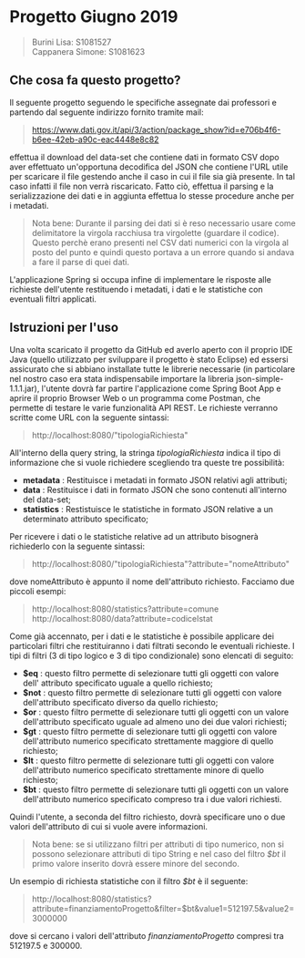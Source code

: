 # Progetto Giugno 2019
>Burini Lisa: S1081527 <br>
>Cappanera Simone: S1081623

## Che cosa fa questo progetto?

Il seguente progetto seguendo le specifiche assegnate dai professori e partendo dal seguente indirizzo fornito tramite mail:
> https://www.dati.gov.it/api/3/action/package_show?id=e706b4f6-b6ee-42eb-a90c-eac4448e8c82

effettua il download del data-set che contiene dati in formato CSV dopo aver effettuato un'opportuna decodifica del JSON che contiene l'URL utile per scaricare il file gestendo anche il caso in cui il file sia già presente. In tal caso infatti il file non verrà riscaricato. 
Fatto ciò, effettua il parsing e la serializzazione dei dati e in aggiunta effettua lo stesse procedure anche per i metadati. 

>Nota bene: Durante il parsing dei dati si è reso necessario usare come delimitatore la virgola racchiusa tra virgolette (guardare il codice). Questo perchè erano presenti nel CSV dati numerici con la virgola al posto del punto e quindi questo portava a un errore quando si andava a fare il parse di quei dati.

L'applicazione Spring si occupa infine di implementare le risposte alle richieste dell'utente restituendo i metadati, i dati e le statistiche con eventuali filtri applicati.

## Istruzioni per l'uso

Una volta scaricato il progetto da GitHub ed averlo aperto con il proprio IDE Java (quello utilizzato per sviluppare il progetto è stato Eclipse) ed essersi assicurato che si abbiano installate tutte le librerie necessarie (in particolare nel nostro caso era stata indispensabile importare la libreria json-simple-1.1.1.jar), l'utente dovrà far partire l'applicazione come Spring Boot App e aprire il proprio Browser Web o un programma come Postman, che permette di testare le varie funzionalità API REST. Le richieste verranno scritte come URL con la seguente sintassi:

> http://localhost:8080/"tipologiaRichiesta"

All'interno della query string, la stringa *tipologiaRichiesta* indica il tipo di informazione che si vuole richiedere scegliendo tra queste tre possibilità:

 - **metadata** : Restituisce i metadati in formato JSON relativi agli attributi;
 - **data** : Restituisce i dati in formato JSON che sono contenuti all'interno del data-set;
 - **statistics** : Restistuisce le statistiche in formato JSON relative a un determinato attributo specificato;

Per ricevere i dati o le statistiche relative ad un attributo bisognerà richiederlo con la seguente sintassi:

> http://localhost:8080/"tipologiaRichiesta"?attribute="nomeAttributo"

dove nomeAttributo è appunto il nome dell'attributo richiesto.
Facciamo due piccoli esempi:

> http://localhost:8080/statistics?attribute=comune <br>
> http://localhost:8080/data?attribute=codiceIstat

Come già accennato, per i dati e le statistiche è possibile applicare dei particolari filtri che restituiranno i dati filtrati secondo le eventuali richieste. I tipi di filtri (3 di tipo logico e 3 di tipo condizionale) sono elencati di seguito:

 - **$eq** : questo filtro permette di selezionare tutti gli oggetti con valore dell' attributo specificato uguale a quello richiesto;
 - **$not** : questo filtro permette di selezionare tutti gli oggetti con valore dell'attributo specificato diverso da quello richiesto;
 - **$or** : questo filtro permette di selezionare tutti gli oggetti con un valore dell'attributo specificato uguale ad almeno uno dei due valori richiesti;
 - **$gt** : questo filtro permette di selezionare tutti gli oggetti con valore dell'attributo numerico specificato strettamente maggiore di quello richiesto;
 - **$lt** : questo filtro permette di selezionare tutti gli oggetti con valore dell'attributo numerico specificato strettamente minore di quello richiesto;
 - **$bt** : questo filtro permette di selezionare tutti gli oggetti con un valore dell'attributo numerico specificato compreso tra i due valori richiesti.

Quindi l'utente, a seconda del filtro richiesto, dovrà specificare uno o due valori dell'attributo di cui si vuole avere informazioni. 

> Nota bene: se si utilizzano filtri per attributi di tipo numerico, non si possono selezionare attributi di tipo String e nel caso del filtro *$bt* il primo valore inserito dovrà essere minore del secondo.

Un esempio di richiesta statistiche con il filtro *$bt* è il seguente:

> http://localhost:8080/statistics?attribute=finanziamentoProgetto&filter=$bt&value1=512197.5&value2=3000000

dove si cercano i valori dell'attributo *finanziamentoProgetto* compresi tra 512197.5 e 300000.


<!--stackedit_data:
eyJoaXN0b3J5IjpbLTEwNTA5NTU5MTAsLTExMjU4NjMxMzQsOD
k5NTkwMTU1LDY0Njg3MDc0Miw2NDY4Njg5OTEsNTQyMTI1Mzk2
LDUyMjcxNDk2NSwtMTQzMTMxMjMzMCwtMTg1MTU1NDQ3MCwtMT
g1MTU1NDQ3MF19
-->